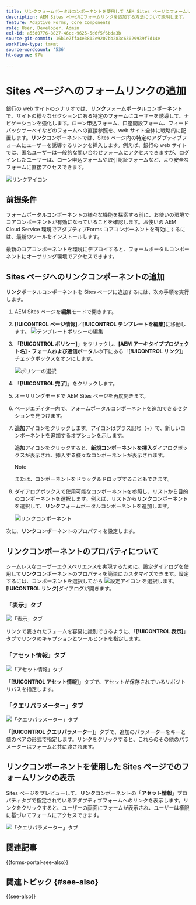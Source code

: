 ```yaml
---
title: リンクフォームポータルコンポーネントを使用して AEM Sites ページにフォームリンクを追加する方法
description: AEM Sites ページにフォームリンクを追加する方法について説明します。
feature: Adaptive Forms, Core Components
role: User, Developer, Admin
exl-id: a55d0776-8827-46cc-9625-5d6f5f6bda3b
source-git-commit: 16b1e7ffa4e3812e9207bb283c63029939f7d14e
workflow-type: tm+mt
source-wordcount: '536'
ht-degree: 97%

---
```


# Sites ページへのフォームリンクの追加

銀行の web サイトのシナリオでは、**リンク**&#x200B;フォームポータルコンポーネントで、サイトの様々なセクションにある特定のフォームにユーザーを誘導して、ナビゲーションを強化します。ローン申込フォーム、口座開設フォーム、フィードバックサーベイなどのフォームへの直接参照を、web サイト全体に戦略的に配置します。**リンク**&#x200B;コンポーネントでは、Sites ページ内の特定のアダプティブフォームにユーザーを誘導するリンクを挿入します。例えば、銀行の web サイトでは、匿名ユーザーは一般的な問い合わせフォームにアクセスできますが、ログインしたユーザーは、ローン申込フォームや取引認証フォームなど、より安全なフォームに直接アクセスできます。

![リンクアイコン](/help/forms/assets/link-forms.png)

## 前提条件

フォームポータルコンポーネントの様々な機能を探索する前に、お使いの環境でコアコンポーネントが有効になっていることを確認します。お使いの AEM Cloud Service 環境でアダプティブForms コアコンポーネントを有効にするには、最新のツールをインストールします。

最新のコアコンポーネントを環境にデプロイすると、フォームポータルコンポーネントにオーサリング環境でアクセスできます。

## Sites ページへのリンクコンポーネントの追加

**リンク**&#x200B;ポータルコンポーネントを Sites ページに追加するには、次の手順を実行します。

1. AEM Sites ページを&#x200B;**編集**&#x200B;モードで開きます。
1. **[!UICONTROL ページ情報]**／**[!UICONTROL テンプレートを編集]**&#x200B;に移動します。
   ![テンプレートポリシーの編集](/help/forms/assets/save-form-as-draft-edit-template.png)

1. 「**[!UICONTROL ポリシー]**」をクリックし、**[AEM アーキタイププロジェクト名] - フォームおよび通信ポータル**&#x200B;の下にある「**[!UICONTROL リンク]**」チェックボックスをオンにします。

   ![ポリシーの選択](/help/forms/assets/add-link.png)

1. 「**[!UICONTROL 完了]**」をクリックします。
1. オーサリングモードで AEM Sites ページを再度開きます。
1. ページエディター内で、フォームポータルコンポーネントを追加できるセクションを見つけます。

1. **追加**&#x200B;アイコンをクリックします。アイコンはプラス記号（+）で、新しいコンポーネントを追加するオプションを示します。

   **追加**&#x200B;アイコンをクリックすると、**新規コンポーネントを挿入**&#x200B;ダイアログボックスが表示され、挿入する様々なコンポーネントが表示されます。

   >[!NOTE]
   >
   > または、コンポーネントをドラッグ＆ドロップすることもできます。

1. ダイアログボックスで使用可能なコンポーネントを参照し、リストから目的のコンポーネントを選択します。例えば、リストから&#x200B;**リンク**&#x200B;コンポーネントを選択して、**リンク**&#x200B;フォームポータルコンポーネントを追加します。

   ![リンクコンポーネント](/help/forms/assets/add-link-in-sites.png)

次に、**リンク**&#x200B;コンポーネントのプロパティを設定します。

## リンクコンポーネントのプロパティについて

シームレスなユーザーエクスペリエンスを実現するために、設定ダイアログを使用して&#x200B;**リンク**&#x200B;コンポーネントのプロパティを簡単にカスタマイズできます。設定するには、コンポーネントを選択してから ![設定アイコン](assets/configure_icon.png) を選択します。**[!UICONTROL リンク]**&#x200B;ダイアログが開きます。

### 「表示」タブ

![「表示」タブ](/help/forms/assets/link-asset-tab.png)

リンクで表されたフォームを容易に識別できるように、「**[!UICONTROL 表示]**」タブでリンクのキャプションとツールヒントを指定します。

### 「アセット情報」タブ

![「アセット情報」タブ](/help/forms/assets/link-asset-info.png)

「**[!UICONTROL アセット情報]**」タブで、アセットが保存されているリポジトリパスを指定します。

### 「クエリパラメーター」タブ

![「クエリパラメーター」タブ](/help/forms/assets/link-query-tab.png)

 「**[!UICONTROL クエリパラメーター]**」タブで、追加のパラメーターをキーと値のペアの形式で指定します。リンクをクリックすると、これらのその他のパラメーターはフォームと共に渡されます。

## リンクコンポーネントを使用した Sites ページでのフォームリンクの表示

Sites ページをプレビューして、**リンク**&#x200B;コンポーネントの「**アセット情報**」プロパティタブで指定されているアダプティブフォームへのリンクを表示します。リンクをクリックすると、ユーザーの画面にフォームが表示され、ユーザーは権限に基づいてフォームにアクセスできます。

![「クエリパラメーター」タブ ](/help/forms/assets/link-forms.png)

## 関連記事

{{forms-portal-see-also}}

## 関連トピック {#see-also}

{{see-also}}
